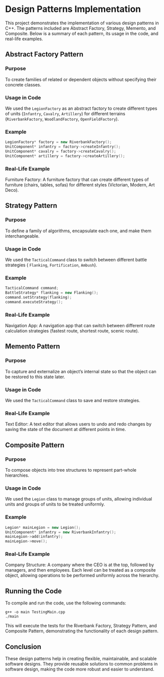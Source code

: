 # Design Patterns Implementation

This project demonstrates the implementation of various design patterns in C++. The patterns included are Abstract Factory, Strategy, Memento, and Composite. Below is a summary of each pattern, its usage in the code, and real-life examples.

## Abstract Factory Pattern

### Purpose
To create families of related or dependent objects without specifying their concrete classes.

### Usage in Code
We used the `LegionFactory` as an abstract factory to create different types of units (`Infantry`, `Cavalry`, `Artillery`) for different terrains (`RiverbankFactory`, `WoodlandFactory`, `OpenFieldFactory`).

### Example
```cpp
LegionFactory* factory = new RiverbankFactory();
UnitComponent* infantry = factory->createInfantry();
UnitComponent* cavalry = factory->createCavalry();
UnitComponent* artillery = factory->createArtillery();
```

### Real-Life Example
Furniture Factory: A furniture factory that can create different types of furniture (chairs, tables, sofas) for different styles (Victorian, Modern, Art Deco).

## Strategy Pattern

### Purpose
To define a family of algorithms, encapsulate each one, and make them interchangeable.

### Usage in Code
We used the `TacticalCommand` class to switch between different battle strategies ( `Flanking`, `Fortification`, `Ambush`).

### Example
```cpp
TacticalCommand command;
BattleStrategy* flanking = new Flanking();
command.setStrategy(flanking);
command.executeStrategy();
```

### Real-Life Example
Navigation App: A navigation app that can switch between different route calculation strategies (fastest route, shortest route, scenic route).

## Memento Pattern

### Purpose
To capture and externalize an object’s internal state so that the object can be restored to this state later.

### Usage in Code
We used the `TacticalCommand` class to save and restore strategies.

### Real-Life Example
Text Editor: A text editor that allows users to undo and redo changes by saving the state of the document at different points in time.

## Composite Pattern

### Purpose
To compose objects into tree structures to represent part-whole hierarchies.

### Usage in Code
We used the `Legion` class to manage groups of units, allowing individual units and groups of units to be treated uniformly.

### Example
```cpp
Legion* mainLegion = new Legion();
UnitComponent* infantry = new RiverbankInfantry();
mainLegion->add(infantry);
mainLegion->move();
```

### Real-Life Example
Company Structure: A company where the CEO is at the top, followed by managers, and then employees. Each level can be treated as a composite object, allowing operations to be performed uniformly across the hierarchy.

## Running the Code
To compile and run the code, use the following commands:
```
g++ -o main TestingMain.cpp
./main
```

This will execute the tests for the Riverbank Factory, Strategy Pattern, and Composite Pattern, demonstrating the functionality of each design pattern.

## Conclusion
These design patterns help in creating flexible, maintainable, and scalable software designs. They provide reusable solutions to common problems in software design, making the code more robust and easier to understand.
